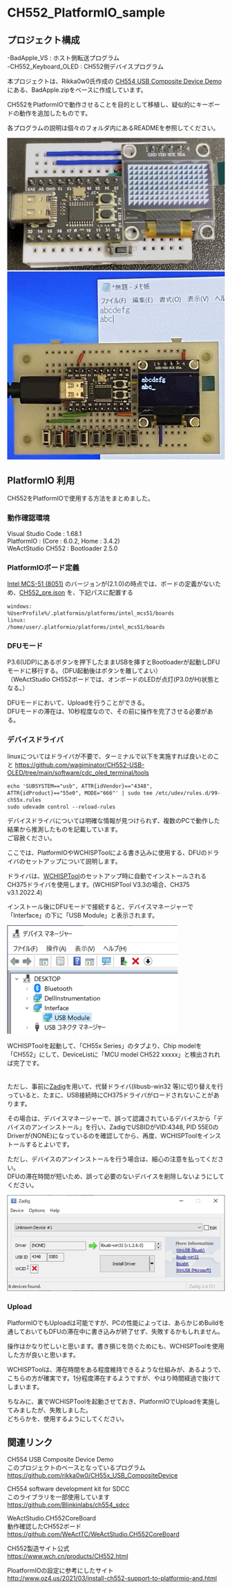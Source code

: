 # CH552_PlatformIO_sample

## プロジェクト構成

-BadApple_VS : ホスト側転送プログラム<BR>
-CH552_Keyboard_OLED : CH552側デバイスプログラム<BR>

本プロジェクトは、Rikka0w0氏作成の
[CH554 USB Composite Device Demo](https://github.com/rikka0w0/CH55x_USB_CompositeDevice)
にある、BadApple.zipをベースに作成しています。<BR>

CH552をPlatformIOで動作させることを目的として移植し、疑似的にキーボードの動作を追加したものです。<BR>

各プログラムの説明は個々のフォルダ内にあるREADMEを参照してください。<BR>

![con1](image/con1.jpg)
![con2](image/con2.jpg)


## PlatformIO 利用

CH552をPlatformIOで使用する方法をまとめました。<BR>

### 動作確認環境

Visual Studio Code : 1.68.1<BR>
PlatformIO : (Core : 6.0.2, Home : 3.4.2)<BR>
WeActStudio CH552 : Bootloader 2.5.0<BR>


### PlatformIOボード定義

[Intel MCS-51 (8051)](https://github.com/platformio/platform-intel_mcs51) のバージョンが(2.1.0)の時点では、ボードの定義がないため、[CH552_pre.json](CH552_Keyboard_OLED/CH552_pre.json) を、下記パスに配置する<BR>
```
windows:
%UserProfile%/.platformio/platforms/intel_mcs51/boards
linux:
/home/user/.platformio/platforms/intel_mcs51/boards
```


### DFUモード

P3.6(UDP)にあるボタンを押下したままUSBを挿すとBootloaderが起動しDFUモードに移行する。（DFU起動後はボタンを離してよい）<BR>
（WeActStudio CH552ボードでは、オンボードのLEDが点灯(P3.0がH)状態となる。）<BR>

DFUモードにおいて、Uploadを行うことができる。<BR>
DFUモードの滞在は、10秒程度なので、その前に操作を完了させる必要がある。<BR>


### デバイスドライバ

linuxについてはドライバが不要で、ターミナルで以下を実施すれば良いとのこと
https://github.com/wagiminator/CH552-USB-OLED/tree/main/software/cdc_oled_terminal/tools
```
echo 'SUBSYSTEM=="usb", ATTR{idVendor}=="4348", ATTR{idProduct}=="55e0", MODE="666"' | sudo tee /etc/udev/rules.d/99-ch55x.rules
sudo udevadm control --reload-rules
```

デバイスドライバについては明確な情報が見つけられず、複数のPCで動作した結果から推測したものを記載しています。<BR>
ご容赦ください。<BR>

ここでは、PlatformIOやWCHISPToolによる書き込みに使用する、DFUのドライバのセットアップについて説明します。<BR>

ドライバは、[WCHISPTool](https://www.wch.cn/downloads/WCHISPTool_Setup_exe.html)のセットアップ時に自動でインストールされるCH375ドライバを使用します。(WCHISPTool V3.3の場合、CH375 v3.1.2022.4)<BR>

インストール後にDFUモードで接続すると、デバイスマネージャーで「Interface」の下に「USB Module」と表示されます。<BR>

![USB_Module](image/USB_Module.png)

WCHISPToolを起動して、「CH55x Series」のタブより、Chip modelを「CH552」にして、DeviceListに「MCU model CH522 xxxxx」と検出されれば完了です。<BR>
<BR>
<BR>
ただし、事前に[Zadig](https://zadig.akeo.ie/)を用いて、代替ドライバ(libusb-win32 等)に切り替えを行っていると、たまに、USB接続時にCH375ドライバがロードされないことがあります。<BR>

その場合は、デバイスマネージャーで、誤って認識されているデバイスから「デバイスのアンインストール」を行い、ZadigでUSBIDがVID:4348, PID 55E0のDriverが(NONE)になっているのを確認してから、再度、WCHISPToolをインストールするとよいです。<BR>

ただし、デバイスのアンインストールを行う場合は、細心の注意を払ってください。<BR>
DFUの滞在時間が短いため、誤って必要のないデバイスを削除しないようにしてください。<BR>

![Unknown_Device](image/Unknown_Device.png)


### Upload

PlatformIOでもUploadは可能ですが、PCの性能によっては、あらかじめBuildを通しておいてもDFUの滞在中に書き込みが終了せず、失敗するかもしれません。<BR>

操作はかなり忙しいと思います。書き損じを防ぐためにも、WCHISPToolを使用した方が良いと思います。<BR>

WCHISPToolは、滞在時間をある程度維持できるような仕組みが、あるようで、こちらの方が確実です。1分程度滞在するようですが、やはり時間経過で抜けてしまいます。<BR>

ちなみに、裏でWCHISPToolを起動させておき、PlatformIOでUploadを実施してみましたが、失敗しました。<BR>
どちらかを、使用するようにしてください。<BR>


## 関連リンク

CH554 USB Composite Device Demo<BR>
このプロジェクトのベースとなっているプログラム<BR>
https://github.com/rikka0w0/CH55x_USB_CompositeDevice

CH554 software development kit for SDCC<BR>
このライブラリを一部使用しています<BR>
https://github.com/Blinkinlabs/ch554_sdcc

WeActStudio.CH552CoreBoard<BR>
動作確認したCH552ボード<BR>
https://github.com/WeActTC/WeActStudio.CH552CoreBoard

CH552製造サイト公式<BR>
https://www.wch.cn/products/CH552.html

PloatformIOの設定に参考にしたサイト<BR>
http://www.oz4.us/2021/03/install-ch552-support-to-platformio-and.html
